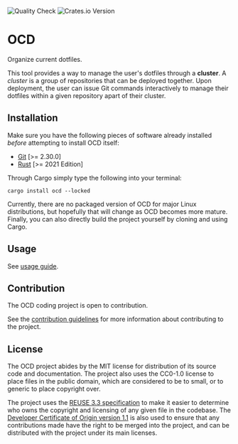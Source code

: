 <!--
SPDX-FileCopyrightText: 2025 Jason Pena <jasonpena@awkless.com>
SPDX-License-Identifier: MIT
-->

![Quality Check][quality-badge] ![Crates.io Version][crates-release]

# OCD

Organize current dotfiles.

This tool provides a way to manage the user's dotfiles through a __cluster__. A
_cluster_ is a group of repositories that can be deployed together. Upon
deployment, the user can issue Git commands interactively to manage their
dotfiles within a given repository apart of their cluster.

## Installation

Make sure you have the following pieces of software already installed _before_
attempting to install OCD itself:

- [Git][git-scm] [>= 2.30.0]
- [Rust][rust-lang] [>= 2021 Edition]

Through Cargo simply type the following into your terminal:

```
cargo install ocd --locked
```

Currently, there are no packaged version of OCD for major Linux distributions,
but hopefully that will change as OCD becomes more mature. Finally, you can also
directly build the project yourself by cloning and using Cargo.

## Usage

See [usage guide][ocd-usage].

## Contribution

The OCD coding project is open to contribution.

See the [contribution guidelines][contrib-guide] for more information about
contributing to the project.

## License

The OCD project abides by the MIT license for distribution of its source code
and documentation. The project also uses the CC0-1.0 license to place files in
the public domain, which are considered to be to small, or to generic to place
copyright over.

The project uses the [REUSE 3.3 specification][reuse-3.3] to make it easier to
determine who owns the copyright and licensing of any given file in the
codebase. The [Developer Certificate of Origin version 1.1][linux-dco] is also
used to ensure that any contributions made have the right to be merged into the
project, and can be distributed with the project under its main licenses.

[quality-badge]: https://img.shields.io/github/actions/workflow/status/awkless/ocd/quality.yaml?style=for-the-badge
[crates-release]: https://img.shields.io/crates/v/ocd?style=for-the-badge&logo=rust&label=ocd
[archwiki-dotfiles]: https://wiki.archlinux.org/title/Dotfiles#Tracking_dotfiles_directly_with_Git
[git-scm]: https://git-scm.com/downloads
[rust-lang]: https://www.rust-lang.org/tools/install
[ocd-usage]: https://www.awkless.com/ocd/usage
[contrib-guide]: ./CONTRIBUTING.md
[linux-dco]: https://developercertificate.org/
[reuse-3.3]: https://reuse.software/spec-3.3/
